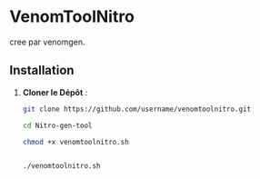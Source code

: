 # VenomToolNitro

cree par venomgen.

## Installation

1. **Cloner le Dépôt** :
   ```bash
   git clone https://github.com/username/venomtoolnitro.git
   
   cd Nitro-gen-tool

   chmod +x venomtoolnitro.sh

   
   ./venomtoolnitro.sh
